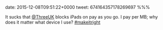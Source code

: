 date: 2015-12-08T09:51:22+0000
tweet: 674164357178269697
%%%

It sucks that [@ThreeUK](https://twitter.com/ThreeUK) blocks iPads on pay as you go. I pay per MB; why does it matter what device I use? [#makeitright](https://twitter.com/hashtag/makeitright)
